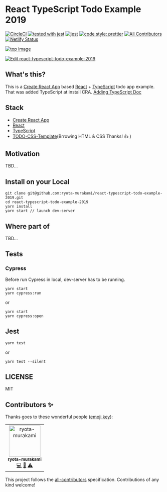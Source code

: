 # React TypeScript Todo Example 2019

[![CircleCI](https://circleci.com/gh/ryota-murakami/react-typescript-todo-example-2019.svg?style=svg)](https://circleci.com/gh/ryota-murakami/react-typescript-todo-example-2019) [![tested with jest](https://img.shields.io/badge/tested_with-jest-99424f.svg)](https://github.com/facebook/jest) [![jest](https://jestjs.io/img/jest-badge.svg)](https://github.com/facebook/jest) [![code style: prettier](https://img.shields.io/badge/code_style-prettier-ff69b4.svg?style=flat-square)](https://github.com/prettier/prettier) 
[![All Contributors](https://img.shields.io/badge/all_contributors-1-orange.svg?style=flat-square)](#contributors)
[![Netlify Status](https://api.netlify.com/api/v1/badges/94ad28c3-2ccd-40b2-9b9f-35ab89148f43/deploy-status)](https://app.netlify.com/sites/react-typescript-todo-example/deploys)

 <a href="https://react-typescript-todo-example.netlify.com/"><img src="https://raw.githubusercontent.com/ryota-murakami/react-typescript-todo-example-2019/master/img.pnghttps://raw.githubusercontent.com/ryota-murakami/react-typescript-todo-example-2019/master/img.png" alt="top image"></a>

[![Edit react-typescript-todo-example-2019](https://codesandbox.io/static/img/play-codesandbox.svg)](https://codesandbox.io/s/github/ryota-murakami/react-typescript-todo-example-2019/tree/master/?fontsize=14)

## What's this?
This is a [Create React App](https://facebook.github.io/create-react-app/) based [React](https://reactjs.org/) + [TypeScript](https://www.typescriptlang.org/) todo app example.  
That was added TypeScript at install CRA. [Adding TypeScript Doc](https://facebook.github.io/create-react-app/docs/adding-typescript#docsNav)


## Stack
- [Create React App](https://facebook.github.io/create-react-app/)
- [React](https://reactjs.org/)
- [TypeScript](https://www.typescriptlang.org/)
- [TODO-CSS-Template](https://github.com/Klerith/TODO-CSS-Template)(Brrowing HTML & CSS Thanks! 👍 )


## Motivation
TBD...

## Install on your Local

```
git clone git@github.com:ryota-murakami/react-typescript-todo-example-2019.git
cd react-typescript-todo-example-2019
yarn install
yarn start // launch dev-server
```

## Where part of
TBD...

## Tests
### Cypress

Before run Cypress in local, dev-server has to be running.

```
yarn start
yarn cypress:run
```

or

```
yarn start
yarn cypress:open
```

## Jest


```
yarn test
```

or

```
yarn test --silent
```

## LICENSE

MIT

## Contributors ✨

Thanks goes to these wonderful people ([emoji key](https://allcontributors.org/docs/en/emoji-key)):

<!-- ALL-CONTRIBUTORS-LIST:START - Do not remove or modify this section -->
<!-- prettier-ignore-start -->
<!-- markdownlint-disable -->
<table>
  <tr>
    <td align="center"><a href="http://ryota-murakami.github.io/"><img src="https://avatars1.githubusercontent.com/u/5501268?s=400&u=7bf6b1580b95930980af2588ef0057f3e9ec1ff8&v=4" width="100px;" alt="ryota-murakami"/><br /><sub><b>ryota-murakami</b></sub></a><br /><a href="https://github.com/ryota-murakami/react-typescript-todo-example-2019/ryota-murakami/react-typescript-todo-example-2019/commits?author=ryota-murakami" title="Code">💻</a> <a href="https://github.com/ryota-murakami/react-typescript-todo-example-2019/ryota-murakami/react-typescript-todo-example-2019/commits?author=ryota-murakami" title="Documentation">📖</a> <a href="https://github.com/ryota-murakami/react-typescript-todo-example-2019/ryota-murakami/react-typescript-todo-example-2019/commits?author=ryota-murakami" title="Tests">⚠️</a></td>
  </tr>
</table>

<!-- markdownlint-enable -->
<!-- prettier-ignore-end -->
<!-- ALL-CONTRIBUTORS-LIST:END -->

This project follows the [all-contributors](https://github.com/all-contributors/all-contributors) specification. Contributions of any kind welcome!

